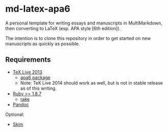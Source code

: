 md-latex-apa6
==============

A personal template for writing essays and manuscripts in MultiMarkdown, then converting to LaTeX (esp. APA style [6th edition]).

The intention is to clone this repository in order to get started on new manuscripts as quickly as possible.


Requirements
------------

- [TeX Live 2013](https://www.tug.org/texlive/)
    - [apa6 package](http://www.ctan.org/pkg/apa6)
    - Note: TeX Live 2014 should work as well, but is not in stable release as of this writing.
- [Ruby >= 1.8.7](https://www.ruby-lang.org/en/)
    - [rake](https://rubygems.org/gems/rake)
- [Pandoc](https://github.com/jgm/pandoc)

Optional:

- [Skim](http://skim-app.sourceforge.net/)
